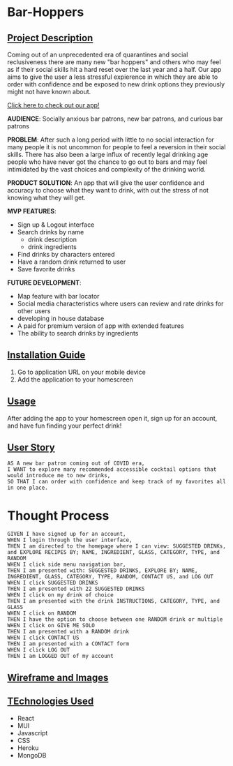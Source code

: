 # Bar-Hoppers

## <u>Project Description</u>
Coming out of an unprecedented era of quarantines and social reclusiveness there are many new "bar hoppers" and others who may feel as if their social skills hit a hard reset over the last year and a half. Our app aims to give the user a less stressful expierence in which they are able to order with confidence and be exposed to new drink options they previously might not have known about.

[Click here to check out our app!](https://dn-bar-hopper.herokuapp.com/)

**AUDIENCE**:
Socially anxious bar patrons, new bar patrons, and curious bar patrons

**PROBLEM**:
After such a long period with little to no social interaction for many people it is not uncommon for people to feel a reversion in their social skills. There has also been a large influx of recently legal drinking age people who have never got the chance to go out to bars and may feel intimidated by the vast choices and complexity of the drinking world.

**PRODUCT SOLUTION**:
An app that will give the user confidence and accuracy to choose what they want to drink, with out the stress of not knowing what they will get.

**MVP FEATURES**:
* Sign up & Logout interface
* Search drinks by name
    - drink description
    - drink ingredients
* Find drinks by characters entered
* Have a random drink returned to user
* Save favorite drinks

**FUTURE DEVELOPMENT**:
* Map feature with bar locator
* Social media characteristics where users can review and rate drinks for other users
* developing in house database
* A paid for premium version of app with extended features
* The ability to search drinks by ingredients

## <u>Installation Guide</u>
1. Go to application URL on your mobile device
2. Add the application to your homescreen

## <u>Usage</u>
After adding the app to your homescreen open it, sign up for an account, and have fun finding your perfect drink!

## <u>User Story</u>
```
AS A new bar patron coming out of COVID era,
I WANT to explore many recommended accessible cocktail options that would introduce me to new drinks,
SO THAT I can order with confidence and keep track of my favorites all in one place.
```

# Thought Process
```
GIVEN I have signed up for an account,
WHEN I login through the user interface,
THEN I am directed to the homepage where I can view: SUGGESTED DRINKs, and EXPLORE RECIPES BY; NAME, INGREDIENT, GLASS, CATEGORY, TYPE, and RANDOM
WHEN I click side menu navigation bar,
THEN I am presented with: SUGGESTED DRINKS, EXPLORE BY; NAME, INGREDIENT, GLASS, CATEGORY, TYPE, RANDOM, CONTACT US, and LOG OUT
WHEN I click SUGGESTED DRINKS
THEN I am presented with 22 SUGGESTED DRINKS
WHEN I click on my drink of choice
THEN I am presented with the drink INSTRUCTIONS, CATEGORY, TYPE, and GLASS
WHEN I click on RANDOM
THEN I have the option to choose between one RANDOM drink or multiple
WHEN I click on GIVE ME SOLO
THEN I am presented with a RANDOM drink
WHEN I click CONTACT US
THEN I am presented with a CONTACT form
WHEN I click LOG OUT
THEN I am LOGGED OUT of my account
```


## <u>Wireframe and Images</u>

## <u>TEchnologies Used</u>
* React
* MUI
* Javascript
* CSS
* Heroku
* MongoDB